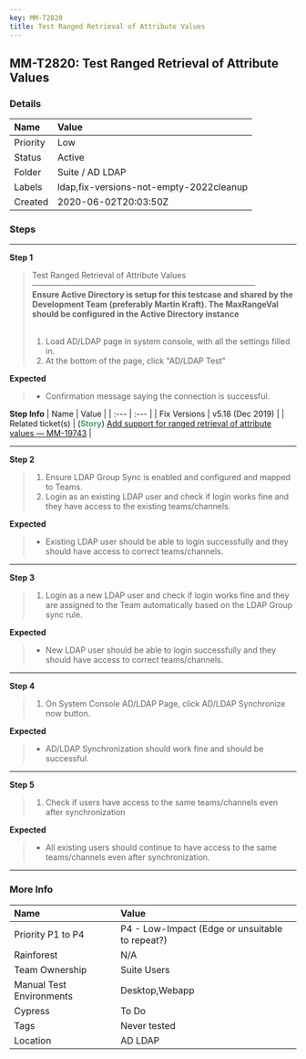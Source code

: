 ```yaml
---
key: MM-T2820
title: Test Ranged Retrieval of Attribute Values
---
```


## MM-T2820: Test Ranged Retrieval of Attribute Values

### Details

| Name     | Value                                   |
| :------- | :-------------------------------------- |
| Priority | Low                                     |
| Status   | Active                                  |
| Folder   | Suite / AD LDAP                         |
| Labels   | ldap,fix-versions-not-empty-2022cleanup |
| Created  | 2020-06-02T20:03:50Z                    |

### Steps

<hr/>

**Step 1**

> <article>Test Ranged Retrieval of Attribute Values<br>————————————————————————————<br><strong>Ensure Active Directory is setup for this testcase and shared by the Development Team (preferably Martin Kraft). The MaxRangeVal should be configured in the Active Directory instance</strong><br><br><ol><li>Load AD/LDAP page in system console, with all the settings filled in.</li><li>At the bottom of the page, click "AD/LDAP Test"</li></ol></article>

**Expected**

> <article><ul><li>Confirmation message saying the connection is successful.</li></ul></article>

**Step Info**
| Name | Value |
| :--- | :--- |
| Fix Versions | v5.18 (Dec 2019) |
| Related ticket(s) | (<strong><span style="color: rgb(65, 168, 95);">Story</span></strong>)&nbsp;<a href="https://mattermost.atlassian.net/browse/MM-19743">Add support for ranged retrieval of attribute values — MM-19743</a> |

<hr/>

**Step 2**

> <article><ol><li>Ensure LDAP Group Sync is enabled and configured and mapped to Teams.</li><li>Login as an existing LDAP user and check if login works fine and they have access to the existing teams/channels.</li></ol></article>

**Expected**

> <article><ul><li>Existing LDAP user should be able to login successfully and they should have access to correct teams/channels.</li></ul></article>

<hr/>

**Step 3**

> <article><ol><li>Login as a new LDAP user and check if login works fine and they are assigned to the Team automatically based on the LDAP Group sync rule.</li></ol></article>

**Expected**

> <article><ul><li>New LDAP user should be able to login successfully and they should have access to correct teams/channels.</li></ul></article>

<hr/>

**Step 4**

> <article><ol><li>On System Console AD/LDAP Page, click AD/LDAP Synchronize now button.</li></ol></article>

**Expected**

> <article><ul><li>AD/LDAP Synchronization should work fine and should be successful.</li></ul></article>

<hr/>

**Step 5**

> <article><ol><li>Check if users have access to the same teams/channels even after synchronization</li></ol></article>

**Expected**

> <article><ul><li>All existing users should continue to have access to the same teams/channels even after synchronization.</li></ul></article>

<hr/>

### More Info

| Name                     | Value                                           |
| :----------------------- | :---------------------------------------------- |
| Priority P1 to P4        | P4 - Low-Impact (Edge or unsuitable to repeat?) |
| Rainforest               | N/A                                             |
| Team Ownership           | Suite Users                                     |
| Manual Test Environments | Desktop,Webapp                                  |
| Cypress                  | To Do                                           |
| Tags                     | Never tested                                    |
| Location                 | AD LDAP                                         |
